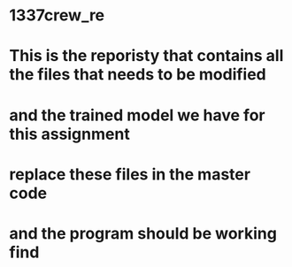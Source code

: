 # 1337crew_re
# This is the reporisty that contains all the files that needs to be modified
# and the trained model we have for this assignment
# replace these files in the master code
# and the program should be working find
